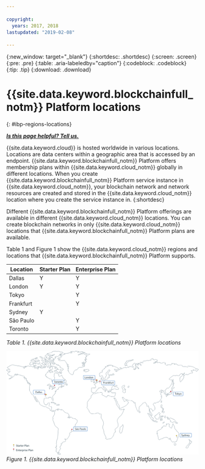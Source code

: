 ```yaml
---

copyright:
  years: 2017, 2018
lastupdated: "2019-02-08"

---
```


{:new_window: target="_blank"}
{:shortdesc: .shortdesc}
{:screen: .screen}
{:pre: .pre}
{:table: .aria-labeledby="caption"}
{:codeblock: .codeblock}
{:tip: .tip}
{:download: .download}


# {{site.data.keyword.blockchainfull_notm}} Platform locations
{: #ibp-regions-locations}


***[Is this page helpful? Tell us.](https://www.surveygizmo.com/s3/4501493/IBM-Blockchain-Documentation)***


{{site.data.keyword.cloud}} is hosted worldwide in various locations. Locations are data centers within a geographic area that is accessed by an endpoint. {{site.data.keyword.blockchainfull_notm}} Platform offers membership plans within {{site.data.keyword.cloud_notm}} globally in different locations. When you create {{site.data.keyword.blockchainfull_notm}} Platform service instance in {{site.data.keyword.cloud_notm}}, your blockchain network and network resources are created and stored in the {{site.data.keyword.cloud_notm}} location where you create the service instance in.
{:shortdesc}

Different {{site.data.keyword.blockchainfull_notm}} Platform offerings are available in different {{site.data.keyword.cloud_notm}} locations. You can create blockchain networks in only {{site.data.keyword.cloud_notm}} locations that {{site.data.keyword.blockchainfull_notm}} Platform plans are available.

Table 1 and Figure 1 show the {{site.data.keyword.cloud_notm}} regions and locations that {{site.data.keyword.blockchainfull_notm}} Platform supports.

| Location | Starter Plan | Enterprise Plan |
|--------|----------|----------|
| Dallas | Y | Y |
| London | Y | Y |
| Tokyo |  | Y |
| Frankfurt |  | Y |
| Sydney | Y |  |
| São Paulo |  | Y |
| Toronto |  | Y |

_Table 1. {{site.data.keyword.blockchainfull_notm}} Platform locations_


![{{site.data.keyword.blockchainfull_notm}} Platform locations](../images/ibp_regions.png "{{site.data.keyword.blockchainfull_notm}} Platform locations")  
_Figure 1. {{site.data.keyword.blockchainfull_notm}} Platform locations_
